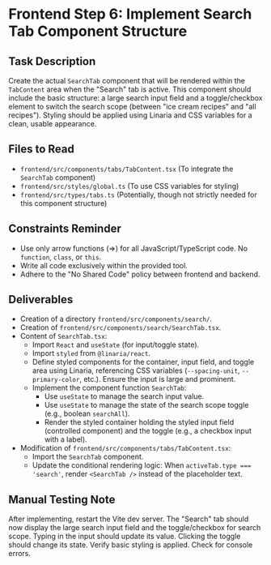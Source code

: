 # Frontend Step 6: Implement Search Tab Component Structure

## Task Description
Create the actual `SearchTab` component that will be rendered within the `TabContent` area when the "Search" tab is active. This component should include the basic structure: a large search input field and a toggle/checkbox element to switch the search scope (between "ice cream recipes" and "all recipes"). Styling should be applied using Linaria and CSS variables for a clean, usable appearance.

## Files to Read
*   `frontend/src/components/tabs/TabContent.tsx` (To integrate the `SearchTab` component)
*   `frontend/src/styles/global.ts` (To use CSS variables for styling)
*   `frontend/src/types/tabs.ts` (Potentially, though not strictly needed for this component structure)

## Constraints Reminder
*   Use only arrow functions (=>) for all JavaScript/TypeScript code. No `function`, `class`, or `this`.
*   Write all code exclusively within the provided tool.
*   Adhere to the "No Shared Code" policy between frontend and backend.

## Deliverables
*   Creation of a directory `frontend/src/components/search/`.
*   Creation of `frontend/src/components/search/SearchTab.tsx`.
*   Content of `SearchTab.tsx`:
    *   Import `React` and `useState` (for input/toggle state).
    *   Import `styled` from `@linaria/react`.
    *   Define styled components for the container, input field, and toggle area using Linaria, referencing CSS variables (`--spacing-unit`, `--primary-color`, etc.). Ensure the input is large and prominent.
    *   Implement the component function `SearchTab`:
        *   Use `useState` to manage the search input value.
        *   Use `useState` to manage the state of the search scope toggle (e.g., boolean `searchAll`).
        *   Render the styled container holding the styled input field (controlled component) and the toggle (e.g., a checkbox input with a label).
*   Modification of `frontend/src/components/tabs/TabContent.tsx`:
    *   Import the `SearchTab` component.
    *   Update the conditional rendering logic: When `activeTab.type === 'search'`, render `<SearchTab />` instead of the placeholder text.

## Manual Testing Note
After implementing, restart the Vite dev server. The "Search" tab should now display the large search input field and the toggle/checkbox for search scope. Typing in the input should update its value. Clicking the toggle should change its state. Verify basic styling is applied. Check for console errors.